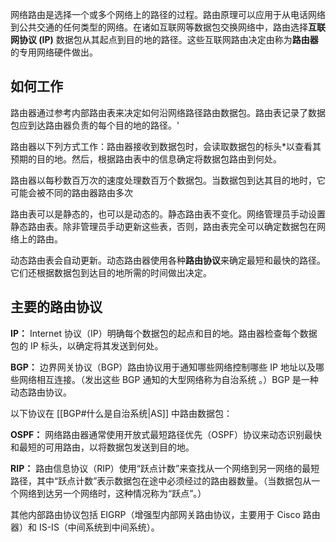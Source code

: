 网络路由是选择一个或多个网络上的路径的过程。路由原理可以应用于从电话网络到公共交通的任何类型的网络。在诸如互联网等数据包交换网络中，路由选择**互联网协议 (IP)** 数据包从其起点到目的地的路径。这些互联网路由决定由称为**路由器**的专用网络硬件做出。

## 如何工作

路由器通过参考内部路由表来决定如何沿网络路径路由数据包。路由表记录了数据包应到达路由器负责的每个目的地的路径。'

路由器以下列方式工作：路由器接收到数据包时，会读取数据包的标头\*以查看其预期的目的地。然后，根据路由表中的信息确定将数据包路由到何处。

路由器以每秒数百万次的速度处理数百万个数据包。当数据包到达其目的地时，它可能会被不同的路由器路由多次

路由表可以是静态的，也可以是动态的。静态路由表不变化。网络管理员手动设置静态路由表。除非管理员手动更新这些表，否则，路由表完全可以确定数据包在网络上的路由。

动态路由表会自动更新。动态路由器使用各种**路由协议**来确定最短和最快的路径。它们还根据数据包到达目的地所需的时间做出决定。

## 主要的路由协议

**IP：** Internet 协议（IP）明确每个数据包的起点和目的地。路由器检查每个数据包的 IP 标头，以确定将其发送到何处。

**BGP：** 边界网关协议（BGP）路由协议用于通知哪些网络控制哪些 IP 地址以及哪些网络相互连接。（发出这些 BGP 通知的大型网络称为自治系统 。）BGP 是一种动态路由协议。

以下协议在 [[BGP#什么是自治系统|AS]] 中路由数据包：

**OSPF：** 网络路由器通常使用开放式最短路径优先（OSPF）协议来动态识别最快和最短的可用路由，以将数据包发送到目的地。

**RIP：** 路由信息协议（RIP）使用“跃点计数”来查找从一个网络到另一网络的最短路径，其中“跃点计数”表示数据包在途中必须经过的路由器数量。（当数据包从一个网络到达另一个网络时，这种情况称为“跃点”。）

其他内部路由协议包括 EIGRP（增强型内部网关路由协议，主要用于 Cisco 路由器）和 IS-IS（中间系统到中间系统）。
